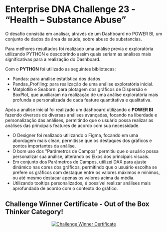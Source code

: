 # Enterprise DNA Challenge 23 - “Health – Substance Abuse”

O desafio consistia em analisar, através de um Dashboard no POWER BI, um conjunto de dados da área da saúde, sobre abuso de substancias.

Para melhores resultados foi realizado uma análise previa e exploratória utilizando PYTHON e descobrindo assim quais seriam as análises mais significativas para a realização do Dashboard. 

Com o **PYTHON** foi utilizado as seguintes bibliotecas: 

 - Pandas: para análise estatística dos dados.
 - Pandas_Profiling: para realização de uma análise exploratória inicial. 
 - Matplotlib e Seaborn: para plotagem dos gráficos de Dispersão e BoxPlot, que auxiliaram na realização de uma análise exploratória mais profunda e personalizada de cada feature quantitativa e qualitativa. 

Após a análise inicial foi realizado um dashboard utilizando o **POWER BI** fazendo diversos de diversas análises avançadas, focando na liberdade e personalização das análises, permitindo que o usuário possa realizar as análises das principais features de acordo com sua necessidade. 

 - O Designer foi realizado utilizando o Figma, focando em uma abordagem mais clean, permitisse que os destaques dos gráficos e pontos importantes da análise.
 - O bom uso dos "Parâmetros de Campos" permitiu que o usuário possa personalizar sua análise, alterando os Eixos dos principais visuais. 
 - Em conjunto dos Parâmetros de Campos, utilizei DAX para ajuste dinâmico nas cores dos gráficos, permitindo que o usuário escolha se prefere os gráficos com destaque entre os valores máximos e mínimos, ou até mesmo destacar apenas os valores acima da média.
 - Utilizando tooltips personalizados, é possível realizar análises mais aprofundada de acordo com o contexto do gráfico.  


## Challenge Winner Certificate - Out of the Box Thinker Category!


<div align="center">
  
<a href="https://github.com/wanderson-blima/Challenge_Winner_Health_Substance_Abuse">
  
![Challenge Winner Certificate](https://github.com/wanderson-blima/Challenge_Winner_Health_Substance_Abuse/blob/43006d096838619b75c4e7a87c3fecb711da002f/Wanderson%20Barbosa%20-%20Challenge%2023%20-Out%20of%20the%20Box%20Thinker%20Winner.png)
</a>
</div>
<br>

